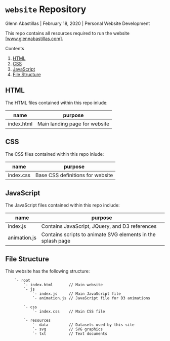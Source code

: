 # `website` Repository
Glenn Abastillas | February 18, 2020 | Personal Website Development

This repo contains all resources required to run the website [www.glennabastillas.com].

Contents
  1. [HTML](#html)
  2. [CSS](#css)
  3. [JavaScript](#javascript)
  4. [File Structure](#file_structure)


## HTML <a id="html"></a>

The HTML files contained within this repo inlude:

name | purpose
--- | ---
index.html | Main landing page for website

## CSS <a id="css"></a>

The CSS files contained within this repo inlude:

name | purpose
--- | ---
index.css | Base CSS definitions for website

## JavaScript <a id="javascript"></a>

The JavaScript files contained within this repo include:

name | purpose
--- | ---
index.js | Contains JavaScript, JQuery, and D3 references
animation.js | Contains scripts to animate SVG elements in the splash page


## File Structure <a id="file_structure"></a>

This website has the following structure:

```
	`- root
		`- index.html		// Main website
		`- js
			`- index.js		// Main JavaScript file
			`- animation.js	// JavaScript file for D3 animations

		`- css
			`- index.css	// Main CSS file

		`- resources
			`- data			// Datasets used by this site
			`- svg			// SVG graphics
			`- txt			// Text documents
```

